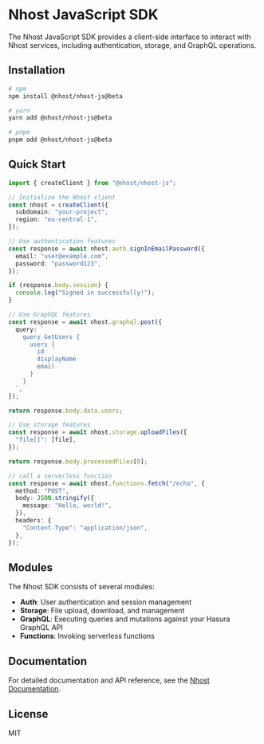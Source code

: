 # Nhost JavaScript SDK

The Nhost JavaScript SDK provides a client-side interface to interact with Nhost services, including authentication, storage, and GraphQL operations.

## Installation

```bash
# npm
npm install @nhost/nhost-js@beta

# yarn
yarn add @nhost/nhost-js@beta

# pnpm
pnpm add @nhost/nhost-js@beta
```

## Quick Start

```typescript
import { createClient } from "@nhost/nhost-js";

// Initialize the Nhost client
const nhost = createClient({
  subdomain: "your-project",
  region: "eu-central-1",
});

// Use authentication features
const response = await nhost.auth.signInEmailPassword({
  email: "user@example.com",
  password: "password123",
});

if (response.body.session) {
  console.log("Signed in successfully!");
}

// Use GraphQL features
const response = await nhost.graphql.post({
  query: `
    query GetUsers {
      users {
        id
        displayName
        email
      }
    }
  `,
});

return response.body.data.users;

// Use storage features
const response = await nhost.storage.uploadFiles({
  "file[]": [file],
});

return response.body.processedFiles[0];

// call a serverless function
const response = await nhost.functions.fetch("/echo", {
  method: "POST",
  body: JSON.stringify({
    message: "Hello, world!",
  }),
  headers: {
    "Content-Type": "application/json",
  },
});
```

## Modules

The Nhost SDK consists of several modules:

- **Auth**: User authentication and session management
- **Storage**: File upload, download, and management
- **GraphQL**: Executing queries and mutations against your Hasura GraphQL API
- **Functions**: Invoking serverless functions

## Documentation

For detailed documentation and API reference, see the [Nhost Documentation](https://docs.nhost.io).

## License

MIT
